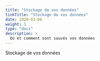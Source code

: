 ```yaml
---
title: "Stockage de vos données"
linkTitle: "Stockage de vos données"
date: 2020-03-06
weight: 1
type: "docs"
description: >
  Où et comment sont sauvés vos données
---
```

Stockage de vos données
